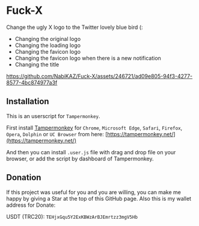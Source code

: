 # Fuck-X
Change the ugly X logo to the Twitter lovely blue bird (:

- Changing the original logo
- Changing the loading logo
- Changing the favicon logo
- Changing the favicon logo when there is a new notification
- Changing the title

https://github.com/NabiKAZ/Fuck-X/assets/246721/ad09e805-94f3-4277-8577-4bc874977a3f

## Installation
This is an userscript for `Tampermonkey`.

First install [Tampermonkey](https://tampermonkey.net/) for `Chrome`, `Microsoft Edge`, `Safari`, `Firefox`, `Opera`, `Dolphin` or `UC Browser` from here: [https://tampermonkey.net/](https://tampermonkey.net/)

And then you can install `.user.js` file with drag and drop file on your browser, or add the script by dashboard of Tampermonkey.

## Donation
If this project was useful for you and you are willing, you can make me happy by giving a Star at the top of this GitHub page. Also this is my wallet address for Donate:

USDT (TRC20): `TEHjxGqu5Y2ExKBWzArBJEmrtzz3mgV5Hb`
